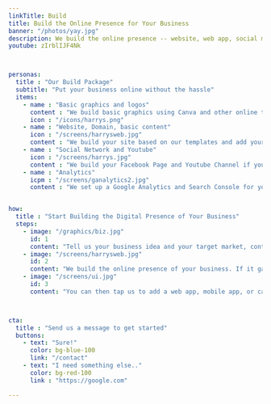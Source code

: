 ```yaml
---
linkTitle: Build
title: Build the Online Presence for Your Business 
banner: "/photos/yay.jpg"
description: We build the online presence -- website, web app, social media, SEO -- for your businesses with minimal money-cost
youtube: zIrblIJF4Nk



personas:
  title : "Our Build Package"
  subtitle: "Put your business online without the hassle"
  items:
    - name : "Basic graphics and logos"
      content : "We build basic graphics using Canva and other online tools"
      icon : "/icons/harrys.png"
    - name : "Website, Domain, basic content"
      icon : "/screens/harrysweb.jpg"
      content : "We build your site based on our templates and add your own original content, optimized for search engines"
    - name : "Social Network and Youtube"
      icon : "/screens/harrys.jpg"
      content : "We build your Facebook Page and Youtube Channel if you haven't done them yet"
    - name : "Analytics"
      icpm : "/screens/ganalytics2.jpg"
      content : "We set up a Google Analytics and Search Console for you"


how:
  title : "Start Building the Digital Presence of Your Business"  
  steps:
    - image: "/graphics/biz.jpg"
      id: 1
      content: "Tell us your business idea and your target market, content, etc"  
    - image: "/screens/harrysweb.jpg"
      id: 2
      content: "We build the online presence of your business. If it gains traction within a year, then we hand it over to your control. If it fails, then we either pivot or abandon it just like a startup. In this way, your startup costs will be much lower"
    - image: "/screens/ui.jpg"
      id: 3
      content: "You can then tap us to add a web app, mobile app, or cashless payment in the future, or even try our moneyless system (this last possibility is our <a href='/docs/supereconomics/economy-as-a-service/'>ultimate goal</a>)"



cta:
  title : "Send us a message to get started"
  buttons:
    - text: "Sure!"
      color: bg-blue-100
      link: "/contact"
    - text: "I need something else.."
      color: bg-red-100    
      link : "https://google.com"

---
```

